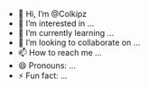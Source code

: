 - 👋 Hi, I’m @Colkipz
- 👀 I’m interested in ...
- 🌱 I’m currently learning ...
- 💞️ I’m looking to collaborate on ...
- 📫 How to reach me ...
- 😄 Pronouns: ...
- ⚡ Fun fact: ...

<!---
Colkipz/Colkipz is a ✨ special ✨ repository because its `README.md` (this file) appears on your GitHub profile.
You can click the Preview link to take a look at your changes.
--->
